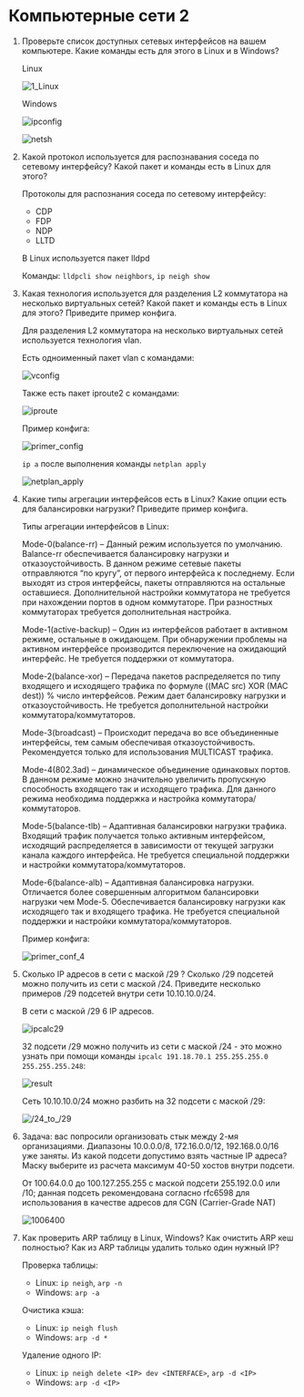 # Компьютерные сети 2

1. Проверьте список доступных сетевых интерфейсов на вашем компьютере. Какие команды есть для этого в Linux и в Windows?

    Linux

    ![1_Linux](./img/1_linux.jpg)

    Windows

    ![ipconfig](./img/windows_ipconfig.jpg)

    ![netsh](./img/netsh_windows.jpg)

2. Какой протокол используется для распознавания соседа по сетевому интерфейсу? Какой пакет и команды есть в Linux для этого?

    Протоколы для распознания соседа по сетевому интерфейсу:
    * CDP
    * FDP
    * NDP
    * LLTD
    
    В Linux используется пакет lldpd

    Команды: `lldpcli show neighbors`, `ip neigh show`

3. Какая технология используется для разделения L2 коммутатора на несколько виртуальных сетей? Какой пакет и команды есть в Linux для этого? Приведите пример конфига.

    Для разделения L2 коммутатора на несколько виртуальных сетей используется технология vlan.

    Есть одноименный пакет vlan с командами:

    ![vconfig](./img/vlan.jpg)

    Также есть пакет iproute2 с командами:

    ![iproute](./img/iproute.jpg)

    Пример конфига:
    
    ![primer_config](./img/primer_conf_3.jpg)

    `ip a` после выполнения команды `netplan apply`

    ![netplan_apply](./img/netplan_apply.jpg)

4. Какие типы агрегации интерфейсов есть в Linux? Какие опции есть для балансировки нагрузки? Приведите пример конфига.

    Типы агрегации интерфейсов в Linux:

    Mode-0(balance-rr) – Данный режим используется по умолчанию. Balance-rr обеспечивается балансировку нагрузки и отказоустойчивость. В данном режиме сетевые пакеты отправляются “по кругу”, от первого интерфейса к последнему. Если выходят из строя интерфейсы, пакеты отправляются на остальные оставшиеся. Дополнительной настройки коммутатора не требуется при нахождении портов в одном коммутаторе. При разностных коммутаторах требуется дополнительная настройка.

    Mode-1(active-backup) – Один из интерфейсов работает в активном режиме, остальные в ожидающем. При обнаружении проблемы на активном интерфейсе производится переключение на ожидающий интерфейс. Не требуется поддержки от коммутатора.

    Mode-2(balance-xor) – Передача пакетов распределяется по типу входящего и исходящего трафика по формуле ((MAC src) XOR (MAC dest)) % число интерфейсов. Режим дает балансировку нагрузки и отказоустойчивость. Не требуется дополнительной настройки коммутатора/коммутаторов.

    Mode-3(broadcast) – Происходит передача во все объединенные интерфейсы, тем самым обеспечивая отказоустойчивость. Рекомендуется только для использования MULTICAST трафика.

    Mode-4(802.3ad) – динамическое объединение одинаковых портов. В данном режиме можно значительно увеличить пропускную способность входящего так и исходящего трафика. Для данного режима необходима поддержка и настройка коммутатора/коммутаторов.

    Mode-5(balance-tlb) – Адаптивная балансировки нагрузки трафика. Входящий трафик получается только активным интерфейсом, исходящий распределяется в зависимости от текущей загрузки канала каждого интерфейса. Не требуется специальной поддержки и настройки коммутатора/коммутаторов.

    Mode-6(balance-alb) – Адаптивная балансировка нагрузки. Отличается более совершенным алгоритмом балансировки нагрузки чем Mode-5. Обеспечивается балансировку нагрузки как исходящего так и входящего трафика. Не требуется специальной поддержки и настройки коммутатора/коммутаторов.

    Пример конфига:

    ![primer_conf_4](./img/primer_conf_4.jpg)

5. Сколько IP адресов в сети с маской /29 ? Сколько /29 подсетей можно получить из сети с маской /24. Приведите несколько примеров /29 подсетей внутри сети 10.10.10.0/24.

    В сети с маской /29 6 IP адресов.

    ![ipcalc29](./img/ipcalc29.jpg)

    32 подсети /29 можно получить из сети с маской /24 - это можно узнать при помощи команды `ipcalc 191.18.70.1 255.255.255.0 255.255.255.248`:

    ![result](./img/result_24_to_29.jpg)

    Сеть 10.10.10.0/24 можно разбить на 32 подсети с маской /29: 

    ![/24_to_/29](./img/10%2C29.jpg)

6. Задача: вас попросили организовать стык между 2-мя организациями. Диапазоны 10.0.0.0/8, 172.16.0.0/12, 192.168.0.0/16 уже заняты. Из какой подсети допустимо взять частные IP адреса? Маску выберите из расчета максимум 40-50 хостов внутри подсети.

    От 100.64.0.0 до 100.127.255.255 с маской подсети 255.192.0.0 или /10; данная подсеть рекомендована согласно rfc6598 для использования в качестве адресов для CGN (Carrier-Grade NAT)

    ![1006400](./img/1006400.jpg)

7. Как проверить ARP таблицу в Linux, Windows? Как очистить ARP кеш полностью? Как из ARP таблицы удалить только один нужный IP?

    Проверка таблицы:

    - Linux: `ip neigh`, `arp -n`
    - Windows: `arp -a`

    Очистика кэша:

    - Linux: `ip neigh flush`
    - Windows: `arp -d *`

    Удаление одного IP:

    - Linux: `ip neigh delete <IP> dev <INTERFACE>`, `arp -d <IP>`
    - Windows: `arp -d <IP>`



    
